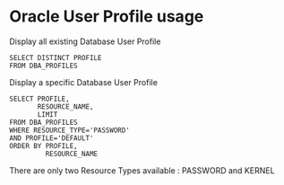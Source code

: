 # Oracle User Profile usage 

Display all existing Database User Profile

```
SELECT DISTINCT PROFILE
FROM DBA_PROFILES

```

Display a specific Database User Profile

```
SELECT PROFILE,
       RESOURCE_NAME,
       LIMIT
FROM DBA_PROFILES
WHERE RESOURCE_TYPE='PASSWORD'
AND PROFILE='DEFAULT'
ORDER BY PROFILE,
         RESOURCE_NAME
```
There are only two Resource Types available : PASSWORD and KERNEL
